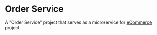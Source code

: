 Order Service
======

A "Order Service" project that serves as a microservice for [eCommerce](https://github.com/users/ethmore/projects/4) project 
